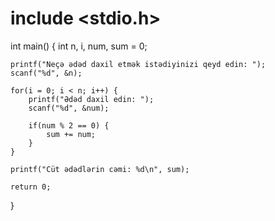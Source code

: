 # include <stdio.h>

int main() {
    int n, i, num, sum = 0;

    printf("Neçə ədəd daxil etmək istədiyinizi qeyd edin: ");
    scanf("%d", &n);

    for(i = 0; i < n; i++) {
        printf("Ədəd daxil edin: ");
        scanf("%d", &num);

        if(num % 2 == 0) {
            sum += num;
        }
    }

    printf("Cüt ədədlərin cəmi: %d\n", sum);

    return 0;
}
